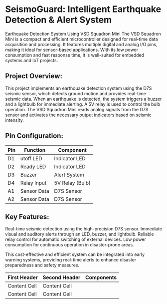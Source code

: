 # SeismoGuard: Intelligent Earthquake Detection & Alert System

 Earthquake Detection System Using VSD Squadron Mini
The VSD Squadron Mini is a compact and efficient microcontroller designed for real-time data acquisition and processing. It features multiple digital and analog I/O pins, making it ideal for sensor-based applications. With its low power consumption and fast response time, it is well-suited for embedded systems and IoT projects.

## Project Overview:
This project implements an earthquake detection system using the D7S seismic sensor, which detects ground motion and provides real-time seismic data. When an earthquake is detected, the system triggers a buzzer and a lightbulb for immediate alerting. A 5V relay is used to control the bulb operation. The VSD Squadron Mini reads analog signals from the D7S sensor and activates the necessary output indicators based on seismic intensity.

## Pin Configuration:

| Pin	  | Function	   | Component     |
|-------|------------ |---------------|
| D1	   | utoff LED	  |Indicator LED  |
| D2	   | Ready LED	  |Indicator LED  |
| D3	   | Buzzer	     |Alert System   |
| D4	   | Relay Input |5V Relay (Bulb)| 
| A1	   | Sensor Data |D7S Sensor     |
| A2    | Sensor Data	|D7S Sensor     |

## Key Features:
Real-time seismic detection using the high-precision D7S sensor.
Immediate visual and auditory alerts through an LED, buzzer, and lightbulb.
Reliable relay control for automatic switching of external devices.
Low power consumption for continuous operation in disaster-prone areas.

This cost-effective and efficient system can be integrated into early warning systems, providing real-time alerts to enhance disaster preparedness and safety measures. 


| First Header  | Second Header | Components   |
| ------------- | ------------- | -------------|
| Content Cell  | Content Cell  |
| Content Cell  | Content Cell  |
